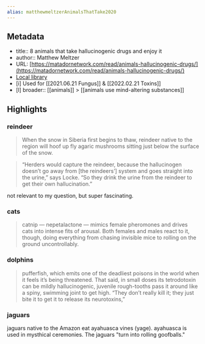 ```yaml
---
alias: matthewmeltzerAnimalsThatTake2020
---
```


## Metadata

- title:: 8 animals that take hallucinogenic drugs and enjoy it
- author:: Matthew Meltzer 
- URL: [https://matadornetwork.com/read/animals-hallucinogenic-drugs/](https://matadornetwork.com/read/animals-hallucinogenic-drugs/)
- [Local library](zotero://select/items/1_WN4ALIUK)
- [i] Used for [[2021.06.21 Fungus]] & [[2022.02.21 Toxins]]
- [l] broader:: [[animals]] > [[animals use mind-altering substances]]

## Highlights

### reindeer

> When the snow in Siberia first begins to thaw, reindeer native to the region will hoof up fly agaric mushrooms sitting just below the surface of the snow.

> “Herders would capture the reindeer, because the hallucinogen doesn’t go away from [the reindeers’] system and goes straight into the urine,” says Locke. “So they drink the urine from the reindeer to get their own hallucination.”

not relevant to my question, but super fascinating.

### cats

> catnip — nepetalactone — mimics female pheromones and drives cats into intense fits of arousal. Both females and males react to it, though, doing everything from chasing invisible mice to rolling on the ground uncontrollably.

### dolphins

> pufferfish, which emits one of the deadliest poisons in the world when it feels it’s being threatened. That said, in small doses its tetrodotoxin can be mildly hallucinogenic, juvenile rough-tooths pass it around like a spiny, swimming joint to get high. “They don’t really kill it; they just bite it to get it to release its neurotoxins,”

### jaguars

jaguars native to the Amazon eat ayahuasca vines (yage). ayahuasca is used in mysthical ceremonies. The jaguars "turn into rolling goofballs."

